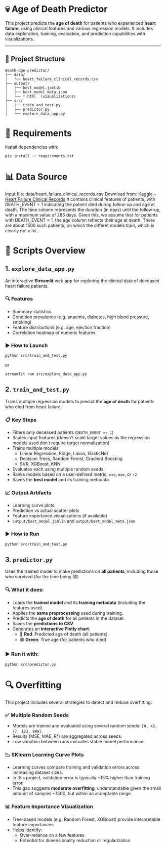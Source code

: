 # 💀 Age of Death Predictor

This project predicts the **age of death** for patients who experienced **heart failure**, using clinical features and various regression models. It includes data exploration, training, evaluation, and prediction capabilities with visualizations.

---

## 📁 Project Structure
```
death-age-predictor/
├── data/
│   └── heart_failure_clinical_records.csv
├── output/
│   ├── best_model.joblib
│   ├── best_model_meta.json
│   └── *.html  (visualizations)
├── src/
│   ├── train_and_test.py
│   ├── predictor.py
│   └── explore_data_app.py
```

# 🧰 Requirements

Install dependencies with:

```bash
pip install -r requirements.txt
```

# 📊 Data Source
Input file: data/heart_failure_clinical_records.csv
Download from: [Kaggle – Heart Failure Clinical Records](https://www.kaggle.com/datasets/aadarshvelu/heart-failure-prediction-clinical-records)
It contains clinical features of patients, with DEATH_EVENT = 1 indicating
the patient died during follow-up and age at death. The time column represents the duration (in days) until the follow-up, with a maximum value of 285 days.
Given this, we assume that for patients with DEATH_EVENT = 1, the age column reflects their age at death. There are about 1500 such patients, on which the differet models train, which is clearly not a lot.


# 🚀 Scripts Overview
## 1. `explore_data_app.py`

An interactive **Streamlit** web app for exploring the clinical data of deceased heart failure patients.

### 🔍 Features
- Summary statistics
- Condition prevalence (e.g. anaemia, diabetes, high blood pressure, smoking)
- Feature distributions (e.g. age, ejection fraction)
- Correlation heatmap of numeric features

### ▶️ How to Launch
```bash
python src/train_and_test.py
```
or
```bash
streamlit run src/explore_data_app.py
```

## 2. `train_and_test.py`

Trains multiple regression models to predict the **age of death** for patients who died from heart failure.

### 📋 Key Steps

- Filters only deceased patients (`DEATH_EVENT == 1`)
- Scales input features (doesn't scale target values as the regression models used don’t require target normalization)
- Trains multiple models:
  - Linear Regression, Ridge, Lasso, ElasticNet
  - Decision Trees, Random Forest, Gradient Boosting
  - SVR, XGBoost, KNN
- Evaluates each using multiple random seeds
- Ranks models based on a user-defined metric: `mse`, `mae`, or `r2`
- Saves the **best model** and its training metadata

### 📈 Output Artifacts

- Learning curve plots
- Prediction vs actual scatter plots
- Feature importance visualizations (if available)
- `output/best_model.joblib` and `output/best_model_meta.json`

### ▶️ How to Run

```bash
python src/train_and_test.py
```

## 3. `predictor.py`

Uses the trained model to make predictions on **all patients**, including 
those who survived (for the time being 😈) 

### 🔍 What it does:
- Loads the **trained model** and its **training metadata** (including the features used).
- Applies the **same preprocessing** used during training.
- Predicts the **age of death** for all patients in the dataset.
- Saves the **predictions to CSV**.
- Generates an **interactive Plotly chart**:
  - 🔴 **Red**: Predicted age of death (all patients)
  - 🟢 **Green**: True age (for patients who died)

### ▶️ Run it with:

```bash
python src/predictor.py
```


# 🔍 Overfitting

This project includes several strategies to detect and reduce overfitting:

### ✅ Multiple Random Seeds
- Models are trained and evaluated using several random seeds: `[0, 42, 77, 123, 999]`.
- Results (MSE, MAE, R²) are aggregated across seeds.
- Low variation between runs indicates stable model performance.

### 📉 SKlearn Learning Curve Plots
- Learning curves compare training and validation errors across increasing dataset sizes.
- In this project, validation error is typically ~15% higher than training error.
- This gap suggests **moderate overfitting**, understandable given the small amount of samples ~1500, but within an acceptable range.

### 📊 Feature Importance Visualization
- Tree-based models (e.g. Random Forest, XGBoost) provide interpretable feature importances.
- Helps identify:
  - Over-reliance on a few features
  - Potential for dimensionality reduction or regularization
